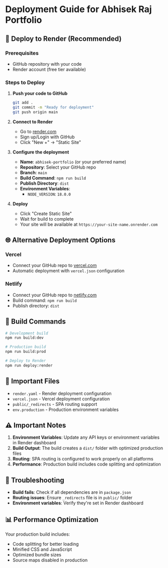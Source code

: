 # Deployment Guide for Abhisek Raj Portfolio

## 🚀 Deploy to Render (Recommended)

### Prerequisites
- GitHub repository with your code
- Render account (free tier available)

### Steps to Deploy

1. **Push your code to GitHub**
   ```bash
   git add .
   git commit -m "Ready for deployment"
   git push origin main
   ```

2. **Connect to Render**
   - Go to [render.com](https://render.com)
   - Sign up/Login with GitHub
   - Click "New +" → "Static Site"

3. **Configure the deployment**
   - **Name**: `abhisek-portfolio` (or your preferred name)
   - **Repository**: Select your GitHub repo
   - **Branch**: `main`
   - **Build Command**: `npm run build`
   - **Publish Directory**: `dist`
   - **Environment Variables**: 
     - `NODE_VERSION`: `18.0.0`

4. **Deploy**
   - Click "Create Static Site"
   - Wait for build to complete
   - Your site will be available at `https://your-site-name.onrender.com`

## 🌐 Alternative Deployment Options

### Vercel
- Connect your GitHub repo to [vercel.com](https://vercel.com)
- Automatic deployment with `vercel.json` configuration

### Netlify
- Connect your GitHub repo to [netlify.com](https://netlify.com)
- Build command: `npm run build`
- Publish directory: `dist`

## 🔧 Build Commands

```bash
# Development build
npm run build:dev

# Production build
npm run build:prod

# Deploy to Render
npm run deploy:render
```

## 📁 Important Files

- `render.yaml` - Render deployment configuration
- `vercel.json` - Vercel deployment configuration
- `public/_redirects` - SPA routing support
- `env.production` - Production environment variables

## ⚠️ Important Notes

1. **Environment Variables**: Update any API keys or environment variables in Render dashboard
2. **Build Output**: The build creates a `dist/` folder with optimized production files
3. **Routing**: SPA routing is configured to work properly on all platforms
4. **Performance**: Production build includes code splitting and optimization

## 🐛 Troubleshooting

- **Build fails**: Check if all dependencies are in `package.json`
- **Routing issues**: Ensure `_redirects` file is in `public/` folder
- **Environment variables**: Verify they're set in Render dashboard

## 📊 Performance Optimization

Your production build includes:
- Code splitting for better loading
- Minified CSS and JavaScript
- Optimized bundle sizes
- Source maps disabled in production
